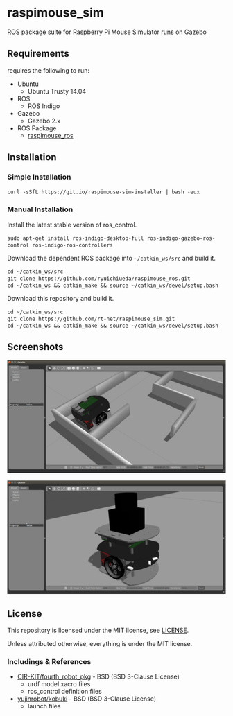 # raspimouse_sim 

ROS package suite for Raspberry Pi Mouse Simulator runs on Gazebo

## Requirements

requires the following to run:

* Ubuntu
  * Ubuntu Trusty 14.04
* ROS
  * ROS Indigo
* Gazebo
  * Gazebo 2.x
* ROS Package
  * [raspimouse_ros](https://github.com/ryuichiueda/raspimouse_ros)

## Installation
### Simple Installation

```
curl -sSfL https://git.io/raspimouse-sim-installer | bash -eux
```

### Manual Installation

Install the latest stable version of ros_control.

```
sudo apt-get install ros-indigo-desktop-full ros-indigo-gazebo-ros-control ros-indigo-ros-controllers
```

Download the dependent ROS package into `~/catkin_ws/src` and build it.

```
cd ~/catkin_ws/src
git clone https://github.com/ryuichiueda/raspimouse_ros.git
cd ~/catkin_ws && catkin_make && source ~/catkin_ws/devel/setup.bash
```

Download this repository and build it.

```
cd ~/catkin_ws/src
git clone https://github.com/rt-net/raspimouse_sim.git
cd ~/catkin_ws && catkin_make && source ~/catkin_ws/devel/setup.bash
```

## Screenshots
![](./docs/images/raspimouse_samplemaze.png)

![](./docs/images/raspimouse_urg.png)

## License

This repository is licensed under the MIT license, see [LICENSE]( ./LICENSE ).

Unless attributed otherwise, everything is under the MIT license.

### Includings & References

* [CIR-KIT/fourth_robot_pkg]( https://github.com/CIR-KIT/fourth_robot_pkg ) - BSD (BSD 3-Clause License)
  * urdf model xacro files
  * ros_control definition files
* [yujinrobot/kobuki]( https://github.com/yujinrobot/kobuki ) - BSD (BSD 3-Clause License)
  * launch files
